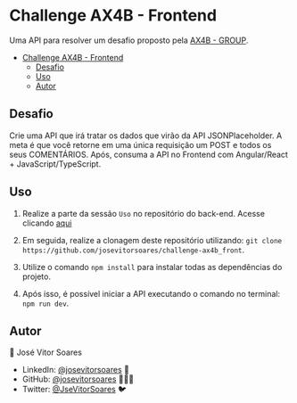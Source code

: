 # Challenge AX4B - Frontend

Uma API para resolver um desafio proposto pela [AX4B - GROUP](https://ax4b.com/).

- [Challenge AX4B - Frontend](#challenge-ax4b---frontend)
  - [Desafio](#desafio)
  - [Uso](#uso)
  - [Autor](#autor)

## Desafio

Crie uma API que irá tratar os dados que virão da API JSONPlaceholder. A meta é
que você retorne em uma única requisição um POST e todos os seus
COMENTÁRIOS. Após, consuma a API no Frontend com Angular/React + JavaScript/TypeScript.

## Uso

1. Realize a parte da sessão `Uso` no repositório do back-end. Acesse clicando [aqui](https://github.com/josevitorsoares/challenge-ax4b_backend)

2. Em seguida, realize a clonagem deste repositório utilizando: `git clone https://github.com/josevitorsoares/challenge-ax4b_front`.

3. Utilize o comando `npm install` para instalar todas as dependências do projeto.

4. Após isso, é possível iniciar a API executando o comando no terminal: `npm run dev`.

## Autor

👤 José Vitor Soares

- LinkedIn: [@josevitorsoares](https://www.linkedin.com/in/josevitorsoares/) 🔗
- GitHub: [@josevitorsoares](https://github.com/josevitorsoares) 👨🏻‍💻
- Twitter: [@JseVitorSoares](https://twitter.com/JseVitorSoares) 🐦
